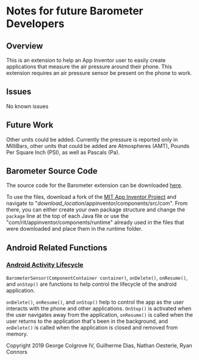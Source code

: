 # Notes for future Barometer Developers

## Overview
This is an extension to help an App Inventor user to easily create applications that measure the air pressure around their phone. 
This extension requires an air pressure sensor be present on the phone to work.

## Issues
No known issues

## Future Work
Other units could be added. 
Currently the pressure is reported only in MilliBars, other units that could be added are Atmospheres (AMT), Pounds Per Square Inch (PSI), as well as Pascals (Pa).

## Barometer Source Code
The source code for the Barometer extension can be downloaded [here](https://gldias.github.io/extensions/Barometer/SourceCode/BarometerSensor.java).

To use the files, download a fork of the [MIT App Inventor Project](https://github.com/mit-cml/appinventor-sources) and navigate to "*download_location*/appinventor/components/src/com".
From there, you can either create your own package structure and change the `package` line at the top of each Java file or use the "com/rit/appinventor/components/runtime" already used in the files that were downloaded and place them in the runtime folder.

## Android Related Functions

### [Android Activity Lifecycle](https://developer.android.com/guide/components/activities/activity-lifecycle)
`BarometerSensor(ComponentContainer container)`, `onDelete()`, `onResume()`, and `onStop()` are functions to help control the lifecycle of the android application.

`onDelete()`, `onResume()`, and `onStop()` help to control the app as the user interacts with the phone and other applications.
`OnStop()` is activated when the user navigates away from the application, `onResume()` is called when the user returns to the application that's been in the background, and `onDelete()` is called when the application is closed and removed from memory.

Copyright 2019 George Colgrove IV, Guilherme Dias, Nathan Oesterle, Ryan Connors
